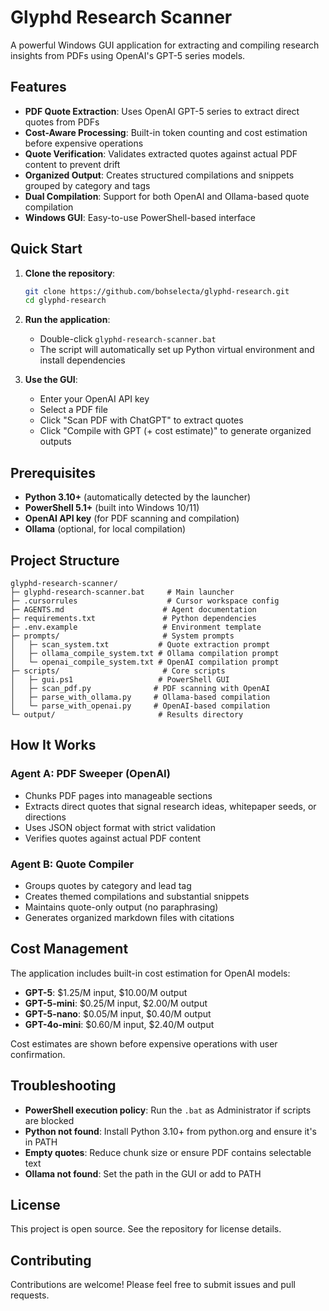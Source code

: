 # Glyphd Research Scanner

A powerful Windows GUI application for extracting and compiling research insights from PDFs using OpenAI's GPT-5 series models.

## Features

- **PDF Quote Extraction**: Uses OpenAI GPT-5 series to extract direct quotes from PDFs
- **Cost-Aware Processing**: Built-in token counting and cost estimation before expensive operations
- **Quote Verification**: Validates extracted quotes against actual PDF content to prevent drift
- **Organized Output**: Creates structured compilations and snippets grouped by category and tags
- **Dual Compilation**: Support for both OpenAI and Ollama-based quote compilation
- **Windows GUI**: Easy-to-use PowerShell-based interface

## Quick Start

1. **Clone the repository**:
   ```bash
   git clone https://github.com/bohselecta/glyphd-research.git
   cd glyphd-research
   ```

2. **Run the application**:
   - Double-click `glyphd-research-scanner.bat`
   - The script will automatically set up Python virtual environment and install dependencies

3. **Use the GUI**:
   - Enter your OpenAI API key
   - Select a PDF file
   - Click "Scan PDF with ChatGPT" to extract quotes
   - Click "Compile with GPT (+ cost estimate)" to generate organized outputs

## Prerequisites

- **Python 3.10+** (automatically detected by the launcher)
- **PowerShell 5.1+** (built into Windows 10/11)
- **OpenAI API key** (for PDF scanning and compilation)
- **Ollama** (optional, for local compilation)

## Project Structure

```
glyphd-research-scanner/
├─ glyphd-research-scanner.bat     # Main launcher
├─ .cursorrules                    # Cursor workspace config
├─ AGENTS.md                      # Agent documentation
├─ requirements.txt               # Python dependencies
├─ .env.example                   # Environment template
├─ prompts/                       # System prompts
│   ├─ scan_system.txt           # Quote extraction prompt
│   ├─ ollama_compile_system.txt # Ollama compilation prompt
│   └─ openai_compile_system.txt # OpenAI compilation prompt
├─ scripts/                       # Core scripts
│   ├─ gui.ps1                   # PowerShell GUI
│   ├─ scan_pdf.py              # PDF scanning with OpenAI
│   ├─ parse_with_ollama.py     # Ollama-based compilation
│   └─ parse_with_openai.py     # OpenAI-based compilation
└─ output/                       # Results directory
```

## How It Works

### Agent A: PDF Sweeper (OpenAI)
- Chunks PDF pages into manageable sections
- Extracts direct quotes that signal research ideas, whitepaper seeds, or directions
- Uses JSON object format with strict validation
- Verifies quotes against actual PDF content

### Agent B: Quote Compiler
- Groups quotes by category and lead tag
- Creates themed compilations and substantial snippets
- Maintains quote-only output (no paraphrasing)
- Generates organized markdown files with citations

## Cost Management

The application includes built-in cost estimation for OpenAI models:
- **GPT-5**: $1.25/M input, $10.00/M output
- **GPT-5-mini**: $0.25/M input, $2.00/M output  
- **GPT-5-nano**: $0.05/M input, $0.40/M output
- **GPT-4o-mini**: $0.60/M input, $2.40/M output

Cost estimates are shown before expensive operations with user confirmation.

## Troubleshooting

- **PowerShell execution policy**: Run the `.bat` as Administrator if scripts are blocked
- **Python not found**: Install Python 3.10+ from python.org and ensure it's in PATH
- **Empty quotes**: Reduce chunk size or ensure PDF contains selectable text
- **Ollama not found**: Set the path in the GUI or add to PATH

## License

This project is open source. See the repository for license details.

## Contributing

Contributions are welcome! Please feel free to submit issues and pull requests.
